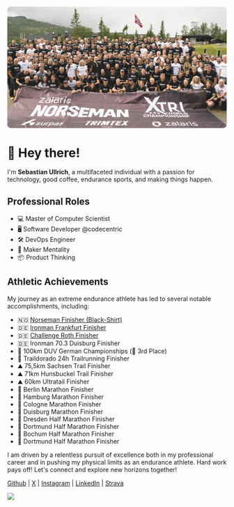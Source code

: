 <img align="center" src="img/norseman_2023.png" />

# 👋 Hey there!

 I'm **Sebastian Ullrich**, a multifaceted individual with a passion for technology, good coffee, endurance sports,
and making things happen.

## Professional Roles
- 💻 Master of Computer Scientist
- 🖥️ Software Developer @codecentric
- 🛠 DevOps Engineer
- 🚀 Maker Mentality
- 📦 Product Thinking

## Athletic Achievements
My journey as an extreme endurance athlete has led to several notable accomplishments, including:

- 🇳🇴 [Norseman Finisher (Black-Shirt)](https://de.wikipedia.org/wiki/Norseman_Xtreme_Triathlon)
- 🇩🇪 [Ironman Frankfurt Finisher](https://de.wikipedia.org/wiki/Ironman_Germany)
- 🇩🇪 [Challenge Roth Finisher](https://de.wikipedia.org/wiki/Challenge_Roth)
- 🇩🇪 Ironman 70.3 Duisburg Finisher
- 🏃‍ 100km DUV German Championships (🥉 3rd Place)
- 🏃‍ Traildorado 24h Trailrunning Finisher
- ⛰️ 75,5km Sachsen Trail Finisher
- ⛰️ 71km Hunsbuckel Trail Finisher
- ⛰️ 60km Ultratail Finisher
- 🎽‍ Berlin Marathon Finisher
- 🎽‍ Hamburg Marathon Finisher
- 🎽‍ Cologne Marathon Finisher
- 🎽‍ Duisburg Marathon Finisher
- 🎽‍ Dresden Half Marathon Finisher
- 🎽‍ Dortmund Half Marathon Finisher
- 🎽‍ Bochum Half Marathon Finisher
- 🎽‍ Dortmund Half Marathon Finisher

I am driven by a relentless pursuit of excellence both in my professional career and in pushing my physical limits as
an endurance athlete. Hard work pays off! Let's connect and explore new horizons together!

[Github](https://github.com/sullrich84) | 
[X](https://twitter.com/sullrich84) | 
[Instagram](https://www.instagram.com/sullrich84/) |
[LinkedIn](https://de.linkedin.com/in/sebastian-ullrich-554023252) | 
[Strava](https://www.strava.com/athletes/15252834)

![](https://komarev.com/ghpvc/?username=sullrich84&color=red)
